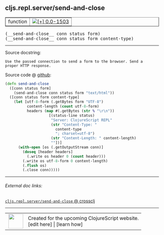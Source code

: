 ## cljs.repl.server/send-and-close



 <table border="1">
<tr>
<td>function</td>
<td><a href="https://github.com/cljsinfo/cljs-api-docs/tree/0.0-1503"><img valign="middle" alt="[+] 0.0-1503" title="Added in 0.0-1503" src="https://img.shields.io/badge/+-0.0--1503-lightgrey.svg"></a> </td>
</tr>
</table>


 <samp>
(__send-and-close__ conn status form)<br>
</samp>
 <samp>
(__send-and-close__ conn status form content-type)<br>
</samp>

---





Source docstring:

```
Use the passed connection to send a form to the browser. Send a
proper HTTP response.
```


Source code @ [github](https://github.com/clojure/clojurescript/blob/r2850/src/clj/cljs/repl/server.clj#L109-L130):

```clj
(defn send-and-close
  ([conn status form]
    (send-and-close conn status form "text/html"))
  ([conn status form content-type]
    (let [utf-8-form (.getBytes form "UTF-8")
          content-length (count utf-8-form)
          headers (map #(.getBytes (str % "\r\n"))
                    [(status-line status)
                     "Server: ClojureScript REPL"
                     (str "Content-Type: "
                       content-type
                       "; charset=utf-8")
                     (str "Content-Length: " content-length)
                     ""])]
      (with-open [os (.getOutputStream conn)]
        (doseq [header headers]
          (.write os header 0 (count header)))
        (.write os utf-8-form 0 content-length)
        (.flush os)
        (.close conn)))))
```

<!--
Repo - tag - source tree - lines:

 <pre>
clojurescript @ r2850
└── src
    └── clj
        └── cljs
            └── repl
                └── <ins>[server.clj:109-130](https://github.com/clojure/clojurescript/blob/r2850/src/clj/cljs/repl/server.clj#L109-L130)</ins>
</pre>

-->

---



###### External doc links:

[`cljs.repl.server/send-and-close` @ crossclj](http://crossclj.info/fun/cljs.repl.server/send-and-close.html)<br>

---

 <table>
<tr><td>
<img valign="middle" align="right" width="48px" src="http://i.imgur.com/Hi20huC.png">
</td><td>
Created for the upcoming ClojureScript website.<br>
[edit here] | [learn how]
</td></tr></table>

[edit here]:https://github.com/cljsinfo/cljs-api-docs/blob/master/cljsdoc/cljs.repl.server_send-and-close.cljsdoc
[learn how]:https://github.com/cljsinfo/cljs-api-docs/wiki/cljsdoc-files

<!--

This information was too distracting to show to readers, but I'll leave it
commented here since it is helpful to:

- pretty-print the data used to generate this document
- and show how to retrieve that data



The API data for this symbol:

```clj
{:ns "cljs.repl.server",
 :name "send-and-close",
 :signature ["[conn status form]" "[conn status form content-type]"],
 :history [["+" "0.0-1503"]],
 :type "function",
 :full-name-encode "cljs.repl.server_send-and-close",
 :source {:code "(defn send-and-close\n  ([conn status form]\n    (send-and-close conn status form \"text/html\"))\n  ([conn status form content-type]\n    (let [utf-8-form (.getBytes form \"UTF-8\")\n          content-length (count utf-8-form)\n          headers (map #(.getBytes (str % \"\\r\\n\"))\n                    [(status-line status)\n                     \"Server: ClojureScript REPL\"\n                     (str \"Content-Type: \"\n                       content-type\n                       \"; charset=utf-8\")\n                     (str \"Content-Length: \" content-length)\n                     \"\"])]\n      (with-open [os (.getOutputStream conn)]\n        (doseq [header headers]\n          (.write os header 0 (count header)))\n        (.write os utf-8-form 0 content-length)\n        (.flush os)\n        (.close conn)))))",
          :title "Source code",
          :repo "clojurescript",
          :tag "r2850",
          :filename "src/clj/cljs/repl/server.clj",
          :lines [109 130]},
 :full-name "cljs.repl.server/send-and-close",
 :docstring "Use the passed connection to send a form to the browser. Send a\nproper HTTP response."}

```

Retrieve the API data for this symbol:

```clj
;; from Clojure REPL
(require '[clojure.edn :as edn])
(-> (slurp "https://raw.githubusercontent.com/cljsinfo/cljs-api-docs/catalog/cljs-api.edn")
    (edn/read-string)
    (get-in [:symbols "cljs.repl.server/send-and-close"]))
```

-->
